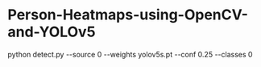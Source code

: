 # Person-Heatmaps-using-OpenCV-and-YOLOv5
python detect.py --source 0 --weights yolov5s.pt --conf 0.25 --classes 0

